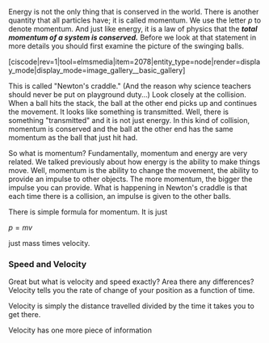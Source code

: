 Energy is not the only thing that is conserved in the world. There is another quantity that all particles have; it is called momentum. We use the letter $p$ to denote momentum. And just like energy, it is a law of physics that the **_total momentum of a system is conserved._** Before we look at that statement in more details you should first examine the picture of the swinging balls.

[ciscode|rev=1|tool=elmsmedia|item=2078|entity_type=node|render=display_mode|display_mode=image_gallery__basic_gallery]

This is called "Newton's craddle." (And the reason why science teachers should never be put on playground duty...) Look closely at the collision. When a ball hits the stack, the ball at the other end picks up and continues the movement. It looks like something is transmitted. Well, there is something "transmitted" and it is not just energy. In this kind of collision, momentum is conserved and the ball at the other end has the same momentum as the ball that just hit had.

So what is momentum? Fundamentally, momentum and energy are very related. We talked previously about how energy is the ability to make things move. Well, momentum is the ability to change the movement, the ability to provide an impulse to other objects. The more momentum, the bigger the impulse you can provide. What is happening in Newton's craddle is that each time there is a collision, an impulse is given to the other balls.

There is simple formula for momentum. It is just

$p = mv$

just mass times velocity.

### Speed and Velocity

Great but what is velocity and speed exactly? Area there any differences? Velocity tells you the rate of change of your position as a function of time. 

Velocity is simply the distance travelled divided by the time it takes you to get there. 

Velocity has one more piece of information